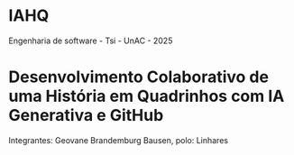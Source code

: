 # IAHQ
Engenharia de software - Tsi - UnAC - 2025 
# Desenvolvimento Colaborativo de uma História em Quadrinhos com IA Generativa e GitHub
Integrantes:
Geovane Brandemburg Bausen, polo: Linhares
